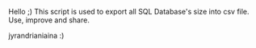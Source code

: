 Hello ;)
This script is used to export all SQL Database's size into csv file. 
Use, improve and share. 

jyrandrianiaina :)
